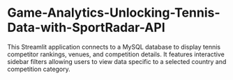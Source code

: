 # Game-Analytics-Unlocking-Tennis-Data-with-SportRadar-API
This Streamlit application connects to a MySQL database to display tennis competitor rankings, venues, and competition details. It features interactive sidebar filters allowing users to view data specific to a selected country and competition category.
